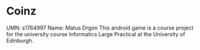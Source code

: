 # Coinz
UMN: s1764997     Name: Matus Drgon
This android game is a course project for the university course Informatics Large Practical at the University of Edinburgh.

